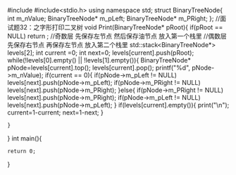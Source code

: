 #include<iostream>
#include<stdio.h>
using namespace std;
struct BinaryTreeNode{
    int m_nValue;
    BinaryTreeNode* m_pLeft;
    BinaryTreeNode* m_PRight;
};
//面试题32：之字形打印二叉树
void Print(BinaryTreeNode* pRoot){
    if(pRoot == NULL)
        return ;
    //奇数层 先保存左节点 然后保存油节点 放入第一个栈里
    //偶数层 先保存右节点 再保存左节点 放入第二个栈里
    std::stack<BinaryTreeNode*> levels[2];
    int current =0;
    int next=0;
    levels[current].push(pRoot);
    while(!levels[0].empty() || !levels[1].empty()){
        BinaryTreeNode* pNode=levels[current].top();
        levels[current].pop();
        printf("%d", pNode->m_nValue);
        if(current == 0){
            if(pNode->m_pLeft != NULL)
                levels[next].push(pNode->m_pLeft);
            if(pNode->m_PRight != NULL)
                levels[next].push(pNode->m_PRight);
            }else{
                if(pNode->m_PRight != NULL)
                    levels[next].push(pNode->m_PRight);
                if(pNode->m_pLeft != NULL)
                    levels[next].push(pNode->m_pLeft);
            }
            if(levels[current].empty()){
                print("\n");
                current=1-current;
                next=1-next;
            }


    }
}
int main(){

    return 0;
}
